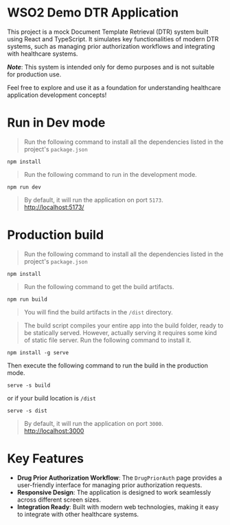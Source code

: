 # WSO2 Demo DTR Application

This project is a mock Document Template Retrieval (DTR) system built using React and TypeScript. It simulates key functionalities of modern DTR systems, such as managing prior authorization workflows and integrating with healthcare systems.

**_Note_**: This system is intended only for demo purposes and is not suitable for production use.

Feel free to explore and use it as a foundation for understanding healthcare application development concepts!

# Run in Dev mode

> Run the following command to install all the dependencies listed in the project's `package.json`

```
npm install
```

> Run the following command to run in the development mode.

```
npm run dev
```

> By default, it will run the application on port `5173`. <http://localhost:5173/>

# Production build

> Run the following command to install all the dependencies listed in the project's `package.json`

```
npm install
```

> Run the following command to get the build artifacts.

```
npm run build
```

> You will find the build artifacts in the `/dist` directory.

> The build script compiles your entire app into the build folder, ready to be statically served. However, actually serving it requires some kind of static file server. Run the following command to install it.

```
npm install -g serve
```

Then execute the following command to run the build in the production mode.

```
serve -s build
```

or if your build location is `/dist`

```
serve -s dist
```

> By default, it will run the application on port `3000`. <http://localhost:3000>

# Key Features

- **Drug Prior Authorization Workflow**: The `DrugPriorAuth` page provides a user-friendly interface for managing prior authorization requests.
- **Responsive Design**: The application is designed to work seamlessly across different screen sizes.
- **Integration Ready**: Built with modern web technologies, making it easy to integrate with other healthcare systems.
